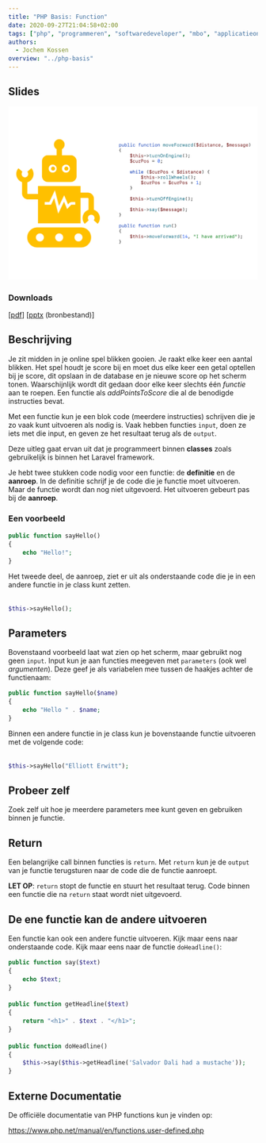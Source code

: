 ```yaml
---
title: "PHP Basis: Function"
date: 2020-09-27T21:04:58+02:00
tags: ["php", "programmeren", "softwaredeveloper", "mbo", "applicatieontwikkelaar", "25604", "25187"]
authors:
  - Jochem Kossen
overview: "../php-basis"
---
```


## Slides

![function](php-basis-function-1.png)

### Downloads

[[pdf](php-basis-function.pdf)] [[pptx](php-basis-function.pptx) (bronbestand)]

## Beschrijving

Je zit midden in je online spel blikken gooien. Je raakt elke keer een aantal blikken. Het spel houdt je score bij en moet dus elke keer een getal optellen bij je score, dit opslaan in de database en je nieuwe score op het scherm tonen. Waarschijnlijk wordt dit gedaan door elke keer slechts één *functie* aan te roepen. Een functie als *addPointsToScore* die al de benodigde instructies bevat.

Met een functie kun je een blok code (meerdere instructies) schrijven die je zo vaak kunt uitvoeren als nodig is. Vaak hebben functies `input`, doen ze iets met die input, en geven ze het resultaat terug als de `output`.

Deze uitleg gaat ervan uit dat je programmeert binnen **classes** zoals gebruikelijk is binnen het Laravel framework.

Je hebt twee stukken code nodig voor een functie: de **definitie** en de **aanroep**. In de definitie schrijf je de code die je functie moet uitvoeren. Maar de functie wordt dan nog niet uitgevoerd. Het uitvoeren gebeurt pas bij de **aanroep**.

### Een voorbeeld

```php
public function sayHello()
{
    echo "Hello!";
}
```

Het tweede deel, de aanroep, ziet er uit als onderstaande code die je in een andere functie in je class kunt zetten.

```php

$this->sayHello();

```

## Parameters

Bovenstaand voorbeeld laat wat zien op het scherm, maar gebruikt nog geen `input`. Input kun je aan functies meegeven met `parameters` (ook wel *argumenten*). Deze geef je als variabelen mee tussen de haakjes achter de functienaam:

```php
public function sayHello($name)
{
    echo "Hello " . $name;
}
```

Binnen een andere functie in je class kun je bovenstaande functie uitvoeren met de volgende code:

```php

$this->sayHello("Elliott Erwitt");

```

## Probeer zelf

Zoek zelf uit hoe je meerdere parameters mee kunt geven en gebruiken binnen je functie.

## Return

Een belangrijke call binnen functies is `return`. Met `return` kun je de `output` van je functie terugsturen naar de code die de functie aanroept.

**LET OP**: `return` stopt de functie en stuurt het resultaat
terug. Code binnen een functie die na `return` staat wordt niet
uitgevoerd.

## De ene functie kan de andere uitvoeren

Een functie kan ook een andere functie uitvoeren. Kijk maar eens naar onderstaande code. Kijk maar eens naar de functie `doHeadline()`:

```php
public function say($text)
{
    echo $text;
}

public function getHeadline($text)
{
    return "<h1>" . $text . "</h1>";
}

public function doHeadline()
{
    $this->say($this->getHeadline('Salvador Dali had a mustache'));
}
```

## Externe Documentatie

De officiële documentatie van PHP functions kun je vinden op:

https://www.php.net/manual/en/functions.user-defined.php

